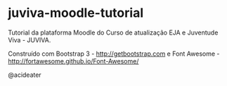 juviva-moodle-tutorial
======================

Tutorial da plataforma Moodle do Curso de atualização EJA e Juventude Viva - JUVIVA.

Construído com Bootstrap 3 - http://getbootstrap.com  e Font Awesome - http://fortawesome.github.io/Font-Awesome/

@acideater
